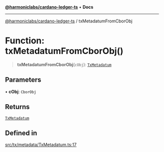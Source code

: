 [**@harmoniclabs/cardano-ledger-ts**](../README.md) • **Docs**

***

[@harmoniclabs/cardano-ledger-ts](../globals.md) / txMetadatumFromCborObj

# Function: txMetadatumFromCborObj()

> **txMetadatumFromCborObj**(`cObj`): [`TxMetadatum`](../type-aliases/TxMetadatum.md)

## Parameters

• **cObj**: `CborObj`

## Returns

[`TxMetadatum`](../type-aliases/TxMetadatum.md)

## Defined in

[src/tx/metadata/TxMetadatum.ts:17](https://github.com/HarmonicLabs/cardano-ledger-ts/blob/94dd590ffe94133126b0d8d49920fc7b002e1975/src/tx/metadata/TxMetadatum.ts#L17)
